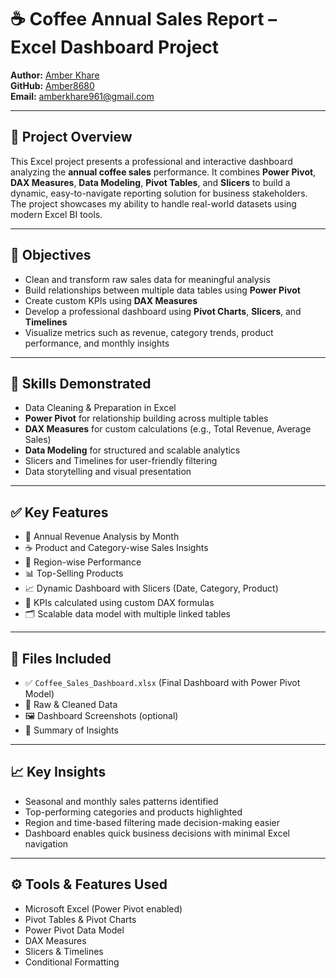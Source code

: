 # ☕ Coffee Annual Sales Report – Excel Dashboard Project

**Author:** [Amber Khare](https://www.linkedin.com/in/amber-khare2002)  
**GitHub:** [Amber8680](https://github.com/Amber8680)  
**Email:** amberkhare961@gmail.com  

---

## 📌 Project Overview
This Excel project presents a professional and interactive dashboard analyzing the **annual coffee sales** performance. It combines **Power Pivot**, **DAX Measures**, **Data Modeling**, **Pivot Tables**, and **Slicers** to build a dynamic, easy-to-navigate reporting solution for business stakeholders. The project showcases my ability to handle real-world datasets using modern Excel BI tools.

---

## 🎯 Objectives
- Clean and transform raw sales data for meaningful analysis  
- Build relationships between multiple data tables using **Power Pivot**  
- Create custom KPIs using **DAX Measures**  
- Develop a professional dashboard using **Pivot Charts**, **Slicers**, and **Timelines**  
- Visualize metrics such as revenue, category trends, product performance, and monthly insights  

---

## 🧠 Skills Demonstrated
- Data Cleaning & Preparation in Excel  
- **Power Pivot** for relationship building across multiple tables  
- **DAX Measures** for custom calculations (e.g., Total Revenue, Average Sales)  
- **Data Modeling** for structured and scalable analytics  
- Slicers and Timelines for user-friendly filtering  
- Data storytelling and visual presentation  

---

## ✅ Key Features
- 📆 Annual Revenue Analysis by Month  
- ☕ Product and Category-wise Sales Insights  
- 📍 Region-wise Performance  
- 📊 Top-Selling Products  
- 📈 Dynamic Dashboard with Slicers (Date, Category, Product)  
- 🧠 KPIs calculated using custom DAX formulas  
- 🗂 Scalable data model with multiple linked tables

---

## 📂 Files Included
- ✅ `Coffee_Sales_Dashboard.xlsx` (Final Dashboard with Power Pivot Model)  
- 📄 Raw & Cleaned Data  
- 🖼 Dashboard Screenshots (optional)  
- 📑 Summary of Insights

---

## 📈 Key Insights
- Seasonal and monthly sales patterns identified  
- Top-performing categories and products highlighted  
- Region and time-based filtering made decision-making easier  
- Dashboard enables quick business decisions with minimal Excel navigation

---

## ⚙ Tools & Features Used
- Microsoft Excel (Power Pivot enabled)  
- Pivot Tables & Pivot Charts  
- Power Pivot Data Model  
- DAX Measures  
- Slicers & Timelines  
- Conditional Formatting  

